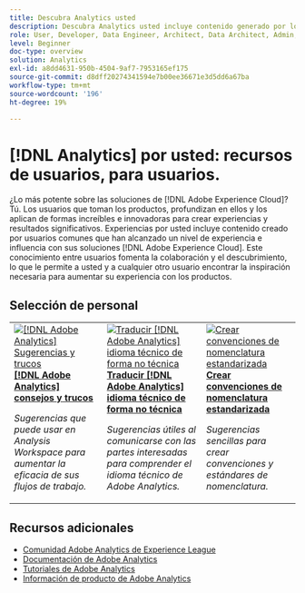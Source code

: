 ```yaml
---
title: Descubra Analytics usted
description: Descubra Analytics usted incluye contenido generado por los usuarios y creado por usuarios habituales que han adquirido un nivel de experiencia e influencia con sus conocimientos de Adobe Analytics.
role: User, Developer, Data Engineer, Architect, Data Architect, Admin, Leader
level: Beginner
doc-type: overview
solution: Analytics
exl-id: a8dd4631-950b-4504-9af7-7953165ef175
source-git-commit: d8dff20274341594e7b00ee36671e3d5dd6a67ba
workflow-type: tm+mt
source-wordcount: '196'
ht-degree: 19%

---
```


# [!DNL Analytics] por usted: recursos de usuarios, para usuarios.

¿Lo más potente sobre las soluciones de [!DNL Adobe Experience Cloud]? Tú. Los usuarios que toman los productos, profundizan en ellos y los aplican de formas increíbles e innovadoras para crear experiencias y resultados significativos. Experiencias por usted incluye contenido creado por usuarios comunes que han alcanzado un nivel de experiencia e influencia con sus soluciones [!DNL Adobe Experience Cloud]. Este conocimiento entre usuarios fomenta la colaboración y el descubrimiento, lo que le permite a usted y a cualquier otro usuario encontrar la inspiración necesaria para aumentar su experiencia con los productos.

<div id="recs-overview-body-1"></div>
<div id="recs-overview-body-2"></div>
<div id="recs-overview-body-3"></div>
<div id="recs-overview-body-4"></div>
<div id="recs-overview-body-5"></div>
<div id="recs-overview-body-6"></div>

<div id="staff-picks-section">

## Selección de personal

<table>
<tr>
  <td>
    <a href="/help/analytics/analysis-workspace/tips-and-tricks/right-click-tips-and-tricks-for-more-efficient-workflows.md">
      <img alt="[!DNL Adobe Analytics] Sugerencias y trucos" src="https://video.tv.adobe.com/v/3422277?format=jpeg&captions=spa" />
    </a>
    <div>
      <a href="/help/analytics/analysis-workspace/tips-and-tricks/right-click-tips-and-tricks-for-more-efficient-workflows.md">
    <strong>[!DNL Adobe Analytics] consejos y trucos</strong>
    </a>
    </div>
    <p>
    <em>Sugerencias que puede usar en Analysis Workspace para aumentar la eficacia de sus flujos de trabajo.</em>
    <p>
  </td>
  <td>
    <a href="/help/marketo/programs/email-programs.md">
      <img alt="Traducir [!DNL Adobe Analytics] idioma técnico de forma no técnica" src="https://video.tv.adobe.com/v/345322?format=jpeg&captions=spa" />
    </a>
    <div>
      <a href="/help/analytics/administration/key-admin-skills/translating-adobe-analytics-technical-language.md">
    <strong>Traducir [!DNL Adobe Analytics] idioma técnico de forma no técnica</strong>
    </a>
    </div>
    <p>
    <em>Sugerencias útiles al comunicarse con las partes interesadas para comprender el idioma técnico de Adobe Analytics.</em>
    <p>
  </td>
  <td>
    <a href="/help/analytics/administration/admin-tips/create-standardized-naming-conventions.md">
      <img alt="Crear convenciones de nomenclatura estandarizada" src="https://cdn.experienceleague.adobe.com/thumb/10531.jpg?lang=es" />
    </a>
    <div>
      <a href="/help/analytics/administration/admin-tips/create-standardized-naming-conventions.md">
    <strong>Crear convenciones de nomenclatura estandarizada</strong>
    </a>
    </div>
    <p>
    <em>Sugerencias sencillas para crear convenciones y estándares de nomenclatura.</em>
    <p>
  </td>
</tr>
</table>

</div>

## Recursos adicionales

* [Comunidad Adobe Analytics de Experience League](https://experienceleaguecommunities.adobe.com/t5/adobe-analytics/ct-p/adobe-analytics-community?profile.language=es)
* [Documentación de Adobe Analytics](https://experienceleague.adobe.com/docs/analytics.html?lang=es)
* [Tutoriales de Adobe Analytics](https://experienceleague.adobe.com/docs/analytics-learn/tutorials/overview.html?lang=es)
* [Información de producto de Adobe Analytics](https://business.adobe.com/es/products/analytics/adobe-analytics.html)
